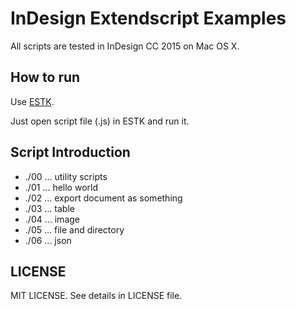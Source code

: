 
# InDesign Extendscript Examples

All scripts are tested in InDesign CC 2015 on Mac OS X.


## How to run

Use [ESTK](https://www.adobe.com/products/extendscript-toolkit.html).

Just open script file (.js) in ESTK and run it.


## Script Introduction

- ./00 ... utility scripts
- ./01 ... hello world
- ./02 ... export document as something
- ./03 ... table
- ./04 ... image
- ./05 ... file and directory 
- ./06 ... json


## LICENSE

MIT LICENSE.
See details in LICENSE file.


